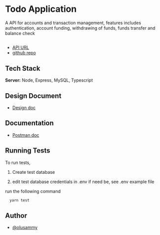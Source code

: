 # Todo Application

A API for accounts and transaction management, features includes authentication, account funding, withdrawing of funds,
funds transfer and balance check

##

- [API URL](https://accounts-mysql.herokuapp.com/)
- [github repo](https://github.com/oluSammy/Transaction-API-Knex-mysql)

## Tech Stack

**Server:** Node, Express, MySQL, Typescript

## Design Document

- [Design doc](https://docs.google.com/document/d/1pcEB_PmFdi_UnoS6lPsB72PjguznduVowZC2zHXOgCs/edit?usp=sharing)

## Documentation

- [Postman doc](https://documenter.getpostman.com/view/13917788/UVsJvmqB)

## Running Tests

To run tests,

1. Create test database

2. edit test database credentials in .env if need be, see .env example file

run the following command

```bash
  yarn test
```

## Author

- [@olusammy](https://www.github.com/olusammy)
